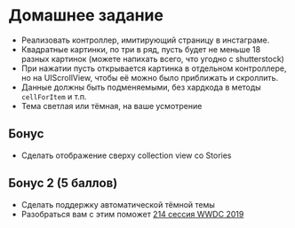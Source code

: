 # Домашнее задание


* Реализовать контроллер, имитирующий страницу в инстаграме.
* Квадратные картинки, по три в ряд, пусть будет не меньше 18 разных картинок (можете напихать всего, что угодно с shutterstock)
* При нажатии пусть открывается картинка в отдельном контроллере, но на UIScrollView, чтобы её можно было приближать и скроллить.
* Данные должны быть подменяемыми, без хардкода в методы `cellForItem` и т.п.
* Тема светлая или тёмная, на ваше усмотрение

## Бонус

* Сделать отображение сверху collection view со Stories

## Бонус 2 (5 баллов)

* Сделать поддержку автоматической тёмной темы
* Разобраться вам с этим поможет [214 сессия WWDC 2019](https://developer.apple.com/videos/play/wwdc2019/214/)
